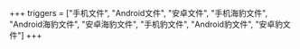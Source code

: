 +++
triggers = ["手机文件", "Android文件", "安卓文件", "手机海豹文件", "Android海豹文件", "安卓海豹文件", "手机豹文件", "Android豹文件", "安卓豹文件"]
+++